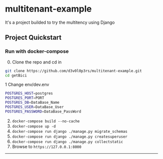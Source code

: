 # multitenant-example
It's a project builded to try the multitency using Django

## Project Quickstart

### Run with docker-compose

0. Clone the repo and cd in
```bash
git clone https://github.com/d3v0l0p3rs/multitenant-example.git
cd getBici
```

1 Change env/dev.env

```bash
POSTGRES_HOST=postgres
POSTGRES_PORT=PORT
POSTGRES_DB=DataBase_Name
POSTGRES_USER=DataBase_User
POSTGRES_PASSWORD=DataBase_PassWord
```

2. `docker-compose build --no-cache`
3. `docker-compose up -d`
4. `docker-compose run django ./manage.py migrate_schemas`
5. `docker-compose run django ./manage.py createsuperuser`
6. `docker-compose run django ./manage.py collectstatic`
8. Browse to `https://127.0.0.1:8000`

---

